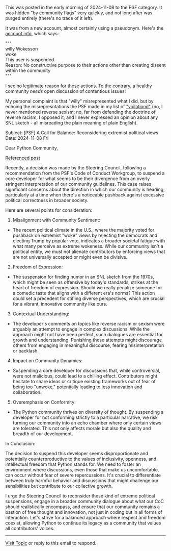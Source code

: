 This was posted in the early morning of 2024-11-08 to the PSF category. It was hidden "by community flags" very quickly, and not long after was purged entirely (there's no trace of it left).

It was from a new account, almost certainly using a pseudonym. Here's the [account info](https://discuss.python.org/u/woke/summary), which says:

"""<br>
willy Wokesson<br>
woke<br>
This user is suspended.<br>
Reason: No constructive purpose to their actions other than creating dissent within the community<br>
"""

I see no legitimate reason for these actions. To the contrary, a healthy community _needs_ open discussion of contentious issues!

My personal complaint is that "willy" misrepresented what I did, but by echoing the misrepresntations the PSF made in my list of ["violationd"](crimes) (no, I never mentioned reverse sexism; no, far from defending the doctrine of reverse racism, I opposed it; and I never expressed an opinion about any SNL sketch - all misreading the plain meaning of plain English).


Subject: [PSF] A Call for Balance: Reconsidering extremist political views<br>
Date: 2024-11-08 Fri

Dear Python Community,

[Referenced post](https://discuss.python.org/t/three-month-suspension-for-a-core-developer/60250)

Recently, a decision was made by the Steering Council, following a recommendation from the PSF's Code of Conduct Workgroup, to suspend a core developer for what seems to be their divergence from an overly stringent interpretation of our community guidelines. This case raises significant concerns about the direction in which our community is heading, particularly at a time when there's a noticeable pushback against excessive political correctness in broader society.

Here are several points for consideration:

1. Misalignment with Community Sentiment:

  * The recent political climate in the U.S., where the majority voted for pushback on extremist "woke" views by rejecting the democrats and electing Trump by popular vote, indicates a broader societal fatigue with what many perceive as extreme wokeness. While our community isn't a political entity, we must not alienate contributors by enforcing views that are not universally accepted or might even be divisive.
2. Freedom of Expression:

  * The suspension for finding humor in an SNL sketch from the 1970s, which might be seen as offensive by today's standards, strikes at the heart of freedom of expression. Should we really penalize someone for a comedic taste that aligns with a different era's norms? This action could set a precedent for stifling diverse perspectives, which are crucial for a vibrant, innovative community like ours.
3. Contextual Understanding:

  * The developer's comments on topics like reverse racism or sexism were arguably an attempt to engage in complex discussions. While the approach might not have been perfect, such dialogues are essential for growth and understanding. Punishing these attempts might discourage others from engaging in meaningful discourse, fearing misinterpretation or backlash.
4. Impact on Community Dynamics:

  * Suspending a core developer for discussions that, while controversial, were not malicious, could lead to a chilling effect. Contributors might hesitate to share ideas or critique existing frameworks out of fear of being too "unwoke," potentially leading to less innovation and collaboration.
5. Overemphasis on Conformity:

  * The Python community thrives on diversity of thought. By suspending a developer for not conforming strictly to a particular narrative, we risk turning our community into an echo chamber where only certain views are tolerated. This not only affects morale but also the quality and breadth of our development.

In Conclusion:

The decision to suspend this developer seems disproportionate and potentially counterproductive to the values of inclusivity, openness, and intellectual freedom that Python stands for. We need to foster an environment where discussions, even those that make us uncomfortable, can occur without fear of severe repercussions. It's crucial to differentiate between truly harmful behavior and discussions that might challenge our sensibilities but contribute to our collective growth.

I urge the Steering Council to reconsider these kind of extreme political suspensions, engage in a broader community dialogue about what our CoC should realistically encompass, and ensure that our community remains a bastion of free thought and innovation, not just in coding but in all forms of interaction. Let's strive for a balanced approach where respect and freedom coexist, allowing Python to continue its legacy as a community that values all contributors' voices.





---
[Visit Topic](https://discuss.python.org/t/a-call-for-balance-reconsidering-extremist-political-views/70538/1) or reply to this email to respond.
